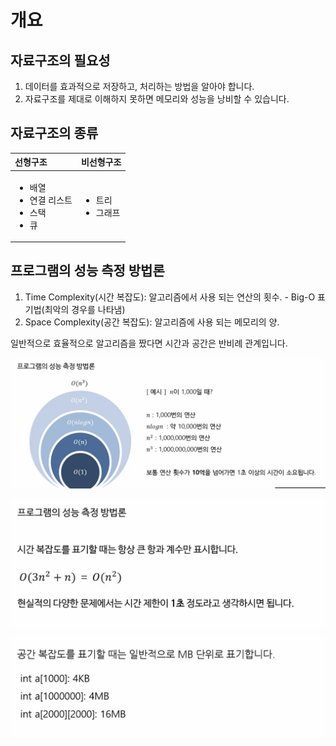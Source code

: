 # 개요

## 자료구조의 필요성

1. 데이터를 효과적으로 저장하고, 처리하는 방법을 알아야 합니다.
2. 자료구조를 제대로 이해하지 못하면 메모리와 성능을 낭비할 수 있습니다.

## 자료구조의 종류

<table>
  <thead>
    <tr>
      <th style="text-align:left">&#xC120;&#xD615;&#xAD6C;&#xC870;</th>
      <th style="text-align:left">&#xBE44;&#xC120;&#xD615;&#xAD6C;&#xC870;</th>
    </tr>
  </thead>
  <tbody>
    <tr>
      <td style="text-align:left">
        <ul>
          <li>&#xBC30;&#xC5F4;</li>
          <li>&#xC5F0;&#xACB0; &#xB9AC;&#xC2A4;&#xD2B8;</li>
          <li>&#xC2A4;&#xD0DD;</li>
          <li>&#xD050;</li>
        </ul>
      </td>
      <td style="text-align:left">
        <ul>
          <li>&#xD2B8;&#xB9AC;</li>
          <li>&#xADF8;&#xB798;&#xD504;</li>
        </ul>
      </td>
    </tr>
  </tbody>
</table>

## 프로그램의 성능 측정 방법론

1. Time Complexity\(시간 복잡도\): 알고리즘에서 사용 되는 연산의 횟수. - Big-O 표기법\(최악의 경우를 나타냄\)
2. Space Complexity\(공간 복잡도\): 알고리즘에 사용 되는 메모리의 양.

일반적으로 효율적으로 알고리즘을 짰다면 시간과 공간은 반비례 관계입니다.

![](../.gitbook/assets/image%20%283%29%20%283%29.png)

![](../.gitbook/assets/image%20%284%29.png)

![](../.gitbook/assets/image%20%285%29.png)



